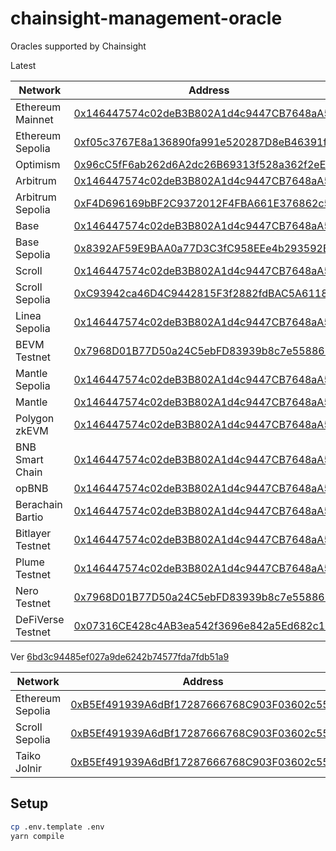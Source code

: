 # chainsight-management-oracle

Oracles supported by Chainsight

Latest

| Network           | Address                                                                                                                                   |
| ----------------- | ----------------------------------------------------------------------------------------------------------------------------------------- |
| Ethereum Mainnet  | [0x146447574c02deB3B802A1d4c9447CB7648aA56D](https://etherscan.io/address/0x146447574c02deB3B802A1d4c9447CB7648aA56D)                     |
| Ethereum Sepolia  | [0xf05c3767E8a136890fa991e520287D8eB46391f4](https://sepolia.etherscan.io/address/0xf05c3767E8a136890fa991e520287D8eB46391f4)             |
| Optimism          | [0x96cC5fF6ab262d6A2dc26B69313f528a362f2eE5](https://optimistic.etherscan.io/address/0x96cC5fF6ab262d6A2dc26B69313f528a362f2eE5)          |
| Arbitrum          | [0x146447574c02deB3B802A1d4c9447CB7648aA56D](https://arbiscan.io/address/0x146447574c02deB3B802A1d4c9447CB7648aA56D)                      |
| Arbitrum Sepolia  | [0xF4D696169bBF2C9372012F4FBA661E376862c581](https://sepolia.arbiscan.io/address/0xF4D696169bBF2C9372012F4FBA661E376862c581)              |
| Base              | [0x146447574c02deB3B802A1d4c9447CB7648aA56D](https://basescan.org/address/0x146447574c02deB3B802A1d4c9447CB7648aA56D)                     |
| Base Sepolia      | [0x8392AF59E9BAA0a77D3C3fC958EEe4b293592B92](https://sepolia.basescan.org/address/0x8392AF59E9BAA0a77D3C3fC958EEe4b293592B92)             |
| Scroll            | [0x146447574c02deB3B802A1d4c9447CB7648aA56D](https://scrollscan.com/address/0x146447574c02deB3B802A1d4c9447CB7648aA56D)                   |
| Scroll Sepolia    | [0xC93942ca46D4C9442815F3f2882fdBAC5A6118c4](https://sepolia.scrollscan.com/address/0xC93942ca46D4C9442815F3f2882fdBAC5A6118c4)           |
| Linea Sepolia     | [0x146447574c02deB3B802A1d4c9447CB7648aA56D](https://sepolia.lineascan.build/address/0x146447574c02deB3B802A1d4c9447CB7648aA56D)          |
| BEVM Testnet      | [0x7968D01B77D50a24C5ebFD83939b8c7e55886B26](https://scan-testnet.bevm.io/address/0x7968D01B77D50a24C5ebFD83939b8c7e55886B26)             |
| Mantle Sepolia    | [0x146447574c02deB3B802A1d4c9447CB7648aA56D](https://explorer.sepolia.mantle.xyz/address/0x146447574c02deB3B802A1d4c9447CB7648aA56D)      |
| Mantle            | [0x146447574c02deB3B802A1d4c9447CB7648aA56D](https://explorer.mantle.xyz/address/0x146447574c02deB3B802A1d4c9447CB7648aA56D)              |
| Polygon zkEVM     | [0x146447574c02deB3B802A1d4c9447CB7648aA56D](https://zkevm.polygonscan.com/address/0x146447574c02deB3B802A1d4c9447CB7648aA56D)            |
| BNB Smart Chain   | [0x146447574c02deB3B802A1d4c9447CB7648aA56D](https://bscscan.com/address/0x146447574c02deB3B802A1d4c9447CB7648aA56D)                      |
| opBNB             | [0x146447574c02deB3B802A1d4c9447CB7648aA56D](https://zkevm.polygonscan.com/address/0x146447574c02deB3B802A1d4c9447CB7648aA56D)            |
| Berachain Bartio  | [0x146447574c02deB3B802A1d4c9447CB7648aA56D](https://bartio.beratrail.io/address/0x146447574c02deB3B802A1d4c9447CB7648aA56D)              |
| Bitlayer Testnet  | [0x146447574c02deB3B802A1d4c9447CB7648aA56D](https://etherscan.io/address/0x146447574c02deB3B802A1d4c9447CB7648aA56D)                     |
| Plume Testnet     | [0x146447574c02deB3B802A1d4c9447CB7648aA56D](https://testnet-explorer.plumenetwork.xyz/address/0x146447574c02deB3B802A1d4c9447CB7648aA56D)|
| Nero Testnet      | [0x7968D01B77D50a24C5ebFD83939b8c7e55886B26](https://testnetscan.nerochain.io/address/0x7968D01B77D50a24C5ebFD83939b8c7e55886B26)         |
| DeFiVerse Testnet | [0x07316CE428c4AB3ea542f3696e842a5Ed682c1B6](https://scan-testnet.defi-verse.org/address/0x07316CE428c4AB3ea542f3696e842a5Ed682c1B6)      |


Ver [6bd3c94485ef027a9de6242b74577fda7fdb51a9](https://github.com/horizonx-tech/chainsight-management-oracle/tree/6bd3c94485ef027a9de6242b74577fda7fdb51a9)

| Network          | Address                                                                                                                            |
| ---------------- | ---------------------------------------------------------------------------------------------------------------------------------- |
| Ethereum Sepolia | [0xB5Ef491939A6dBf17287666768C903F03602c550](https://sepolia.etherscan.io/address/0xB5Ef491939A6dBf17287666768C903F03602c550)      |
| Scroll Sepolia   | [0xB5Ef491939A6dBf17287666768C903F03602c550](https://sepolia.scrollscan.dev/address/0xB5Ef491939A6dBf17287666768C903F03602c550)    |
| Taiko Jolnir     | [0xB5Ef491939A6dBf17287666768C903F03602c550](https://explorer.jolnir.taiko.xyz/address/0xB5Ef491939A6dBf17287666768C903F03602c550) |

## Setup

```bash
cp .env.template .env
yarn compile
```
